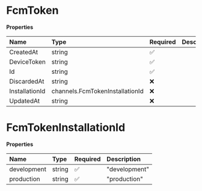 # FcmToken

**Properties**

| Name           | Type                            | Required | Description |
| :------------- | :------------------------------ | :------- | :---------- |
| CreatedAt      | string                          | ✅       |             |
| DeviceToken    | string                          | ✅       |             |
| Id             | string                          | ✅       |             |
| DiscardedAt    | string                          | ❌       |             |
| InstallationId | channels.FcmTokenInstallationId | ❌       |             |
| UpdatedAt      | string                          | ❌       |             |

# FcmTokenInstallationId

**Properties**

| Name        | Type   | Required | Description   |
| :---------- | :----- | :------- | :------------ |
| development | string | ✅       | "development" |
| production  | string | ✅       | "production"  |
